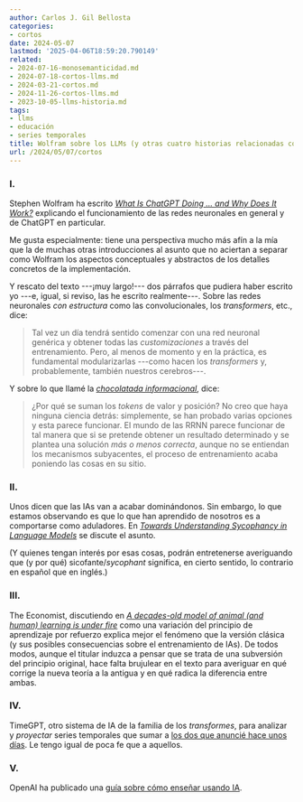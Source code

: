 ```yaml
---
author: Carlos J. Gil Bellosta
categories:
- cortos
date: 2024-05-07
lastmod: '2025-04-06T18:59:20.790149'
related:
- 2024-07-16-monosemanticidad.md
- 2024-07-18-cortos-llms.md
- 2024-03-21-cortos.md
- 2024-11-26-cortos-llms.md
- 2023-10-05-llms-historia.md
tags:
- llms
- educación
- series temporales
title: Wolfram sobre los LLMs (y otras cuatro historias relacionadas con el asunto)
url: /2024/05/07/cortos
---
```


### I.

Stephen Wolfram ha escrito
[_What Is ChatGPT Doing … and Why Does It Work?_](https://writings.stephenwolfram.com/2023/02/what-is-chatgpt-doing-and-why-does-it-work/)
explicando el funcionamiento de las redes neuronales en general y de ChatGPT en particular.

Me gusta especialmente: tiene una perspectiva mucho más afín a la mía que la de muchas otras introducciones al asunto que no aciertan a separar como Wolfram los aspectos conceptuales y abstractos de los detalles concretos de la implementación.

Y rescato del texto ---¡muy largo!--- dos párrafos que pudiera haber escrito yo ---e, igual, si reviso, las he escrito realmente---. Sobre las redes neuronales _con estructura_ como las convolucionales, los _transformers_, etc., dice:

> Tal vez un día tendrá sentido comenzar con una red neuronal genérica y obtener todas las _customizaciones_ a través del entrenamiento. Pero, al menos de momento y en la práctica, es fundamental modularizarlas ---como hacen los _transformers_ y, probablemente, también nuestros cerebros---.

Y sobre lo que llamé la [_chocolatada informacional_](/2023/12/19/informacion-posicional-transformers/), dice:

> ¿Por qué se suman los _tokens_ de valor y posición? No creo que haya ninguna ciencia detrás: simplemente, se han probado varias opciones y esta parece funcionar. El mundo de las RRNN parece funcionar de tal manera que si se pretende obtener un resultado determinado y se plantea una solución _más o menos correcta_, aunque no se entiendan los mecanismos subyacentes, el proceso de entrenamiento acaba poniendo las cosas en su sitio.

### II.

Unos dicen que las IAs van a acabar dominándonos. Sin embargo, lo que estamos observando es que lo que han aprendido de nosotros es a comportarse como aduladores. En
[_Towards Understanding Sycophancy in Language Models_](https://www.alignmentforum.org/posts/g5rABd5qbp8B4g3DE/towards-understanding-sycophancy-in-language-models) se discute el asunto.

(Y quienes tengan interés por esas cosas, podrán entretenerse averiguando que (y por qué) sicofante/_sycophant_ significa, en cierto sentido, lo contrario en español que en inglés.)

### III.

The Economist, discutiendo en
[_A decades-old model of animal (and human) learning is under fire_](https://www.economist.com/science-and-technology/2023/01/18/a-decades-old-model-of-animal-and-human-learning-is-under-fire)
como una variación del principio de aprendizaje por refuerzo explica mejor el fenómeno que la versión clásica (y sus posibles consecuencias sobre el entrenamiento de IAs). De todos modos, aunque el titular induzca a pensar que se trata de una subversión del principio original, hace falta brujulear en el texto para averiguar en qué corrige la nueva teoría a la antigua y en qué radica la diferencia entre ambas.

### IV.

TimeGPT, otro sistema de IA de la familia de los _transformes_, para analizar y _proyectar_ series temporales que sumar a [los dos que anuncié hace unos días](/2024/05/02/cortos-llm/). Le tengo igual de poca fe que a aquellos.

### V.

OpenAI ha publicado una [guía sobre cómo enseñar usando IA](https://openai.com/index/teaching-with-ai).